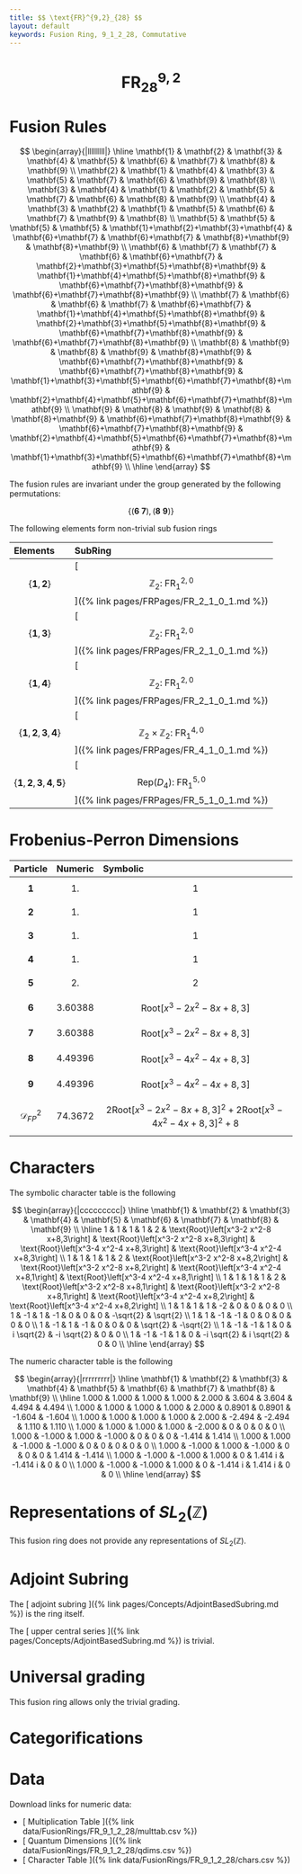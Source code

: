 ```yaml
---
title: $$ \text{FR}^{9,2}_{28} $$
layout: default
keywords: Fusion Ring, 9_1_2_28, Commutative
---
```

# $$ \text{FR}^{9,2}_{28} $$


# Fusion Rules

$$
\begin{array}{|lllllllll|}
\hline
 \mathbf{1} & \mathbf{2} & \mathbf{3} & \mathbf{4} & \mathbf{5} & \mathbf{6} & \mathbf{7} & \mathbf{8} & \mathbf{9} \\
 \mathbf{2} & \mathbf{1} & \mathbf{4} & \mathbf{3} & \mathbf{5} & \mathbf{7} & \mathbf{6} & \mathbf{9} & \mathbf{8} \\
 \mathbf{3} & \mathbf{4} & \mathbf{1} & \mathbf{2} & \mathbf{5} & \mathbf{7} & \mathbf{6} & \mathbf{8} & \mathbf{9} \\
 \mathbf{4} & \mathbf{3} & \mathbf{2} & \mathbf{1} & \mathbf{5} & \mathbf{6} & \mathbf{7} & \mathbf{9} & \mathbf{8} \\
 \mathbf{5} & \mathbf{5} & \mathbf{5} & \mathbf{5} & \mathbf{1}+\mathbf{2}+\mathbf{3}+\mathbf{4} & \mathbf{6}+\mathbf{7} & \mathbf{6}+\mathbf{7} & \mathbf{8}+\mathbf{9} & \mathbf{8}+\mathbf{9} \\
 \mathbf{6} & \mathbf{7} & \mathbf{7} & \mathbf{6} & \mathbf{6}+\mathbf{7} & \mathbf{2}+\mathbf{3}+\mathbf{5}+\mathbf{8}+\mathbf{9} & \mathbf{1}+\mathbf{4}+\mathbf{5}+\mathbf{8}+\mathbf{9} & \mathbf{6}+\mathbf{7}+\mathbf{8}+\mathbf{9} & \mathbf{6}+\mathbf{7}+\mathbf{8}+\mathbf{9} \\
 \mathbf{7} & \mathbf{6} & \mathbf{6} & \mathbf{7} & \mathbf{6}+\mathbf{7} & \mathbf{1}+\mathbf{4}+\mathbf{5}+\mathbf{8}+\mathbf{9} & \mathbf{2}+\mathbf{3}+\mathbf{5}+\mathbf{8}+\mathbf{9} & \mathbf{6}+\mathbf{7}+\mathbf{8}+\mathbf{9} & \mathbf{6}+\mathbf{7}+\mathbf{8}+\mathbf{9} \\
 \mathbf{8} & \mathbf{9} & \mathbf{8} & \mathbf{9} & \mathbf{8}+\mathbf{9} & \mathbf{6}+\mathbf{7}+\mathbf{8}+\mathbf{9} & \mathbf{6}+\mathbf{7}+\mathbf{8}+\mathbf{9} & \mathbf{1}+\mathbf{3}+\mathbf{5}+\mathbf{6}+\mathbf{7}+\mathbf{8}+\mathbf{9} & \mathbf{2}+\mathbf{4}+\mathbf{5}+\mathbf{6}+\mathbf{7}+\mathbf{8}+\mathbf{9} \\
 \mathbf{9} & \mathbf{8} & \mathbf{9} & \mathbf{8} & \mathbf{8}+\mathbf{9} & \mathbf{6}+\mathbf{7}+\mathbf{8}+\mathbf{9} & \mathbf{6}+\mathbf{7}+\mathbf{8}+\mathbf{9} & \mathbf{2}+\mathbf{4}+\mathbf{5}+\mathbf{6}+\mathbf{7}+\mathbf{8}+\mathbf{9} & \mathbf{1}+\mathbf{3}+\mathbf{5}+\mathbf{6}+\mathbf{7}+\mathbf{8}+\mathbf{9} \\
\hline
\end{array}
$$


The fusion rules are invariant under the group generated by the following permutations:

$$ \{(\mathbf{6} \  \mathbf{7}), (\mathbf{8} \  \mathbf{9})\} $$


The following elements form non-trivial sub fusion rings

| Elements | SubRing |
| :------ | :------ |
| $$ \{\mathbf{1},\mathbf{2}\} $$ | [ $$ \mathbb{Z}_2:\ \text{FR}^{2,0}_{1} $$ ]({% link pages/FRPages/FR_2_1_0_1.md %}) |
| $$ \{\mathbf{1},\mathbf{3}\} $$ | [ $$ \mathbb{Z}_2:\ \text{FR}^{2,0}_{1} $$ ]({% link pages/FRPages/FR_2_1_0_1.md %}) |
| $$ \{\mathbf{1},\mathbf{4}\} $$ | [ $$ \mathbb{Z}_2:\ \text{FR}^{2,0}_{1} $$ ]({% link pages/FRPages/FR_2_1_0_1.md %}) |
| $$ \{\mathbf{1},\mathbf{2},\mathbf{3},\mathbf{4}\} $$ | [ $$ \mathbb{Z}_2\times \mathbb{Z}_2:\ \text{FR}^{4,0}_{1} $$ ]({% link pages/FRPages/FR_4_1_0_1.md %}) |
| $$ \{\mathbf{1},\mathbf{2},\mathbf{3},\mathbf{4},\mathbf{5}\} $$ | [ $$ \left.\text{Rep(}D_4\right):\ \text{FR}^{5,0}_{1} $$ ]({% link pages/FRPages/FR_5_1_0_1.md %}) |

# Frobenius-Perron Dimensions

| Particle | Numeric | Symbolic |
| :------ | :------ | :------ |
| $$ \mathbf{1} $$ | $$ 1. $$ | $$ 1 $$ |
| $$ \mathbf{2} $$ | $$ 1. $$ | $$ 1 $$ |
| $$ \mathbf{3} $$ | $$ 1. $$ | $$ 1 $$ |
| $$ \mathbf{4} $$ | $$ 1. $$ | $$ 1 $$ |
| $$ \mathbf{5} $$ | $$ 2. $$ | $$ 2 $$ |
| $$ \mathbf{6} $$ | $$ 3.60388 $$ | $$ \text{Root}\left[x^3-2 x^2-8 x+8,3\right] $$ |
| $$ \mathbf{7} $$ | $$ 3.60388 $$ | $$ \text{Root}\left[x^3-2 x^2-8 x+8,3\right] $$ |
| $$ \mathbf{8} $$ | $$ 4.49396 $$ | $$ \text{Root}\left[x^3-4 x^2-4 x+8,3\right] $$ |
| $$ \mathbf{9} $$ | $$ 4.49396 $$ | $$ \text{Root}\left[x^3-4 x^2-4 x+8,3\right] $$ |
| $$ \mathcal{D}_{FP}^2 $$ | $$ 74.3672 $$ | $$ 2 \text{Root}\left[x^3-2 x^2-8 x+8,3\right]^2+2 \text{Root}\left[x^3-4 x^2-4 x+8,3\right]^2+8 $$ |

# Characters

The symbolic character table is the following

$$
\begin{array}{|ccccccccc|}
\hline
 \mathbf{1} & \mathbf{2} & \mathbf{3} & \mathbf{4} & \mathbf{5} & \mathbf{6} & \mathbf{7} & \mathbf{8} & \mathbf{9} \\
\hline
 1 & 1 & 1 & 1 & 2 & \text{Root}\left[x^3-2 x^2-8 x+8,3\right] & \text{Root}\left[x^3-2 x^2-8 x+8,3\right] & \text{Root}\left[x^3-4 x^2-4 x+8,3\right] & \text{Root}\left[x^3-4 x^2-4 x+8,3\right] \\
 1 & 1 & 1 & 1 & 2 & \text{Root}\left[x^3-2 x^2-8 x+8,2\right] & \text{Root}\left[x^3-2 x^2-8 x+8,2\right] & \text{Root}\left[x^3-4 x^2-4 x+8,1\right] & \text{Root}\left[x^3-4 x^2-4 x+8,1\right] \\
 1 & 1 & 1 & 1 & 2 & \text{Root}\left[x^3-2 x^2-8 x+8,1\right] & \text{Root}\left[x^3-2 x^2-8 x+8,1\right] & \text{Root}\left[x^3-4 x^2-4 x+8,2\right] & \text{Root}\left[x^3-4 x^2-4 x+8,2\right] \\
 1 & 1 & 1 & 1 & -2 & 0 & 0 & 0 & 0 \\
 1 & -1 & 1 & -1 & 0 & 0 & 0 & -\sqrt{2} & \sqrt{2} \\
 1 & 1 & -1 & -1 & 0 & 0 & 0 & 0 & 0 \\
 1 & -1 & 1 & -1 & 0 & 0 & 0 & \sqrt{2} & -\sqrt{2} \\
 1 & -1 & -1 & 1 & 0 & i \sqrt{2} & -i \sqrt{2} & 0 & 0 \\
 1 & -1 & -1 & 1 & 0 & -i \sqrt{2} & i \sqrt{2} & 0 & 0 \\
\hline
\end{array}
$$

The numeric character table is the following

$$
\begin{array}{|rrrrrrrrr|}
\hline
 \mathbf{1} & \mathbf{2} & \mathbf{3} & \mathbf{4} & \mathbf{5} & \mathbf{6} & \mathbf{7} & \mathbf{8} & \mathbf{9} \\
\hline
 1.000 & 1.000 & 1.000 & 1.000 & 2.000 & 3.604 & 3.604 & 4.494 & 4.494 \\
 1.000 & 1.000 & 1.000 & 1.000 & 2.000 & 0.8901 & 0.8901 & -1.604 & -1.604 \\
 1.000 & 1.000 & 1.000 & 1.000 & 2.000 & -2.494 & -2.494 & 1.110 & 1.110 \\
 1.000 & 1.000 & 1.000 & 1.000 & -2.000 & 0 & 0 & 0 & 0 \\
 1.000 & -1.000 & 1.000 & -1.000 & 0 & 0 & 0 & -1.414 & 1.414 \\
 1.000 & 1.000 & -1.000 & -1.000 & 0 & 0 & 0 & 0 & 0 \\
 1.000 & -1.000 & 1.000 & -1.000 & 0 & 0 & 0 & 1.414 & -1.414 \\
 1.000 & -1.000 & -1.000 & 1.000 & 0 & 1.414 i & -1.414 i & 0 & 0 \\
 1.000 & -1.000 & -1.000 & 1.000 & 0 & -1.414 i & 1.414 i & 0 & 0 \\
\hline
\end{array}
$$

# Representations of $SL_2(\mathbb{Z})$

This fusion ring does not provide any representations of $SL_2(\mathbb{Z}).$

# Adjoint Subring

The [ adjoint subring ]({% link pages/Concepts/AdjointBasedSubring.md %}) is the ring itself.

The [ upper central series ]({% link pages/Concepts/AdjointBasedSubring.md %}) is trivial.

# Universal grading

This fusion ring allows only the trivial grading.

# Categorifications



# Data

Download links for numeric data:

* [ Multiplication Table ]({% link data/FusionRings/FR_9_1_2_28/multtab.csv %})
* [ Quantum Dimensions ]({% link data/FusionRings/FR_9_1_2_28/qdims.csv %})
* [ Character Table ]({% link data/FusionRings/FR_9_1_2_28/chars.csv %})